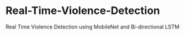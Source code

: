 # Real-Time-Violence-Detection
Real Time Violence Detection using MobileNet and Bi-directional LSTM
